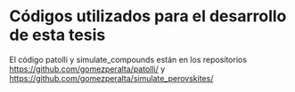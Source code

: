 <h1> Códigos utilizados para el desarrollo de esta tesis </h1>

El código patolli y simulate_compounds están en los repositorios https://github.com/gomezperalta/patolli/ y https://github.com/gomezperalta/simulate_perovskites/

